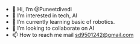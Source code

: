 - 👋 Hi, I’m @Puneetdivedi
- 👀 I’m interested in tech, AI 
- 🌱 I’m currently learning basic of robotics. 
- 💞️ I’m looking to collaborate on AI 
- 📫 How to reach me mail sd9501242@gmail.com

<!---
Puneetdivedi/Puneetdivedi is a ✨ special ✨ repository because its `README.md` (this file) appears on your GitHub profile.
You can click the Preview link to take a look at your changes.
--->
